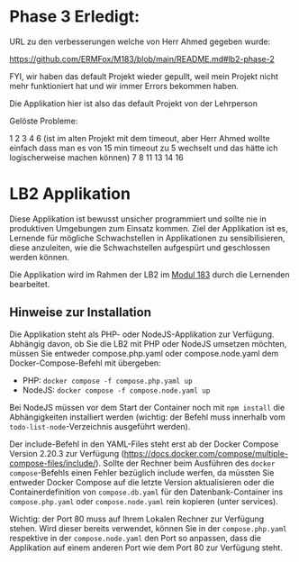 # Phase 3 Erledigt:

URL zu den verbesserungen welche von Herr Ahmed gegeben wurde:

https://github.com/ERMFox/M183/blob/main/README.md#lb2-phase-2


FYI, wir haben das default Projekt wieder gepullt, weil mein Projekt nicht mehr funktioniert hat und wir immer Errors bekommen haben.

Die Applikation hier ist also das default Projekt von der Lehrperson


Gelöste Probleme:

1
2
3
4
6 (ist im alten Projekt mit dem timeout, aber Herr Ahmed wollte einfach dass man es von 15 min timeout zu 5 wechselt und das hätte ich logischerweise machen können)
7
8
11
13
14
16





# LB2 Applikation
Diese Applikation ist bewusst unsicher programmiert und sollte nie in produktiven Umgebungen zum Einsatz kommen. Ziel der Applikation ist es, Lernende für mögliche Schwachstellen in Applikationen zu sensibilisieren, diese anzuleiten, wie die Schwachstellen aufgespürt und geschlossen werden können.

Die Applikation wird im Rahmen der LB2 im [Modul 183](https://gitlab.com/ch-tbz-it/Stud/m183/m183) durch die Lernenden bearbeitet.

## Hinweise zur Installation
Die Applikation steht als PHP- oder NodeJS-Applikation zur Verfügung. Abhängig davon, ob Sie die LB2 mit PHP oder NodeJS umsetzen möchten, müssen Sie entweder compose.php.yaml oder compose.node.yaml dem Docker-Compose-Befehl mit übergeben:
* PHP: `docker compose -f compose.php.yaml up`
* NodeJS: `docker compose -f compose.node.yaml up`

Bei NodeJS müssen vor dem Start der Container noch mit `npm install` die Abhängigkeiten installiert werden (wichtig: der Befehl muss innerhalb vom `todo-list-node`-Verzeichnis ausgeführt werden).

Der include-Befehl in den YAML-Files steht erst ab der Docker Compose Version 2.20.3 zur Verfügung (https://docs.docker.com/compose/multiple-compose-files/include/). Sollte der Rechner beim Ausführen des `docker compose`-Befehls einen Fehler bezüglich include werfen, da müssten Sie entweder Docker Compose auf die letzte Version aktualisieren oder die Containerdefinition von `compose.db.yaml` für den Datenbank-Container ins `compose.php.yaml` oder `compose.node.yaml` rein kopieren (unter services).

Wichtig: der Port 80 muss auf Ihrem Lokalen Rechner zur Verfügung stehen. Wird dieser bereits verwendet, können Sie in der `compose.php.yaml` respektive in der `compose.node.yaml` den Port so anpassen, dass die Applikation auf einem anderen Port wie dem Port 80 zur Verfügung steht.